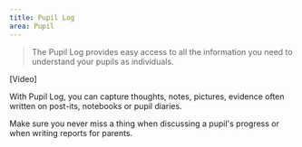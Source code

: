 ```yaml
---
title: Pupil Log
area: Pupil
---
```


> The Pupil Log provides easy access to all the information you need to understand your pupils as individuals.

[Video]

With Pupil Log, you can capture thoughts, notes, pictures, evidence often written on post-its, notebooks or pupil diaries.

Make sure you never miss a thing when discussing a pupil's progress or when writing reports for parents.
